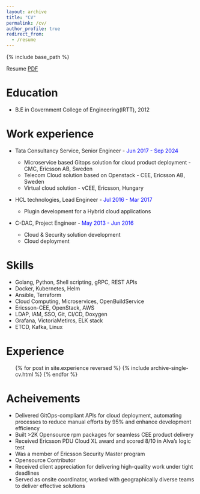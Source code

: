 ```yaml
---
layout: archive
title: "CV"
permalink: /cv/
author_profile: true
redirect_from:
  - /resume
---
```


{% include base_path %}

Resume [PDF](https://dharmas.github.io/files/Dharma_Resume.pdf)

Education
======
* B.E in Government College of Engineering(IRTT), 2012 

Work experience
======
* Tata Consultancy Service, Senior Engineer     - <span style="color:blue">Jun 2017 - Sep 2024</span>
  * Microservice based Gitops solution for cloud product deployment - CMC, Ericsson AB, Sweden
  * Telecom Cloud solution based on Openstack - CEE, Ericsson AB, Sweden 
  * Virtual cloud solution - vCEE, Ericsson, Hungary

* HCL technologies, Lead Engineer      - <span style="color:blue">Jul 2016 - Mar 2017</span>
  * Plugin development for a Hybrid cloud applications

* C-DAC, Project Engineer         - <span style="color:blue">May 2013 - Jun 2016</span>
  * Cloud & Security solution development
  * Cloud deployment
  
Skills
======
* Golang, Python, Shell scripting, gRPC, REST APIs
* Docker, Kubernetes, Helm
* Ansible, Terraform
* Cloud Computing, Microservices, OpenBuildService
* Ericsson-CEE, OpenStack, AWS
* LDAP, IAM, SSO, Git, CI/CD, Doxygen
* Grafana, VictoriaMetircs, ELK stack
* ETCD, Kafka, Linux
 
Experience
==========
  <ul>{% for post in site.experience reversed %}
    {% include archive-single-cv.html %}
  {% endfor %}</ul>

Acheivements
======
* Delivered GitOps-compliant APIs for cloud deployment, automating processes to reduce manual efforts by 95%
and enhance development efficiency
* Built >2K Opensource rpm packages for seamless CEE product delivery
* Received Ericsson PDU Cloud XL award and scored 8/10 in Alva’s logic test
* Was a member of Ericsson Security Master program
* Opensource Contributor
* Received client appreciation for delivering high-quality work under tight deadlines
* Served as onsite coordinator, worked with geographically diverse teams to deliver effective solutions
